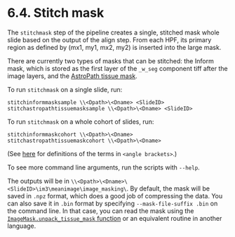 # 6.4. Stitch mask

The `stitchmask` step of the pipeline creates a single, stitched mask
whole slide based on the output of the align step.  From each HPF, its
primary region as defined by (mx1, my1, mx2, my2) is inserted into the
large mask.

There are currently two types of masks that can be stitched: the Inform
mask, which is stored as the first layer of the `_w_seg` component tiff
after the image layers, and the [AstroPath tissue mask](../../shared/image_masking).

To run `stitchmask` on a single slide, run:
```
stitchinformmasksample \\<Dpath>\<Dname> <SlideID>
stitchastropathtissuemasksample \\<Dpath>\<Dname> <SlideID>
```

To run `stitchmask` on a whole cohort of slides, run:
```
stitchinformmaskcohort \\<Dpath>\<Dname>
stitchastropathtissuemaskcohort \\<Dpath>\<Dname>
```
(See [here](../../scans/docs/Definitions.md#43-definitions) for definitions
of the terms in `<angle brackets>`.)

To see more command line arguments, run the scripts with `--help`.

The outputs will be in `\\<Dpath>\<Dname>\<SlideID>\im3\meanimage\image_masking\`.
By default, the mask will be saved in `.npz` format, which does a good job of
compressing the data.  You can also save it in `.bin` format by specifying
`--mask-file-suffix .bin` on the command line.  In that case, you can read
the mask using the [`ImageMask.unpack_tissue_mask` function](../../shared/image_masking/image_mask.py#L167-L173) 
or an equivalent routine in another language.
